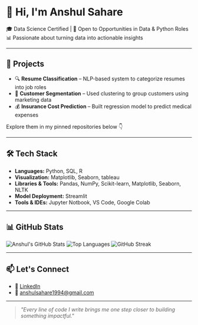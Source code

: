 
# 👋 Hi, I'm Anshul Sahare

🎓 Data Science Certified | 💼 Open to Opportunities in Data & Python Roles  
📊 Passionate about turning data into actionable insights

---

## 🚀 Projects

- 🔍 **Resume Classification** – NLP-based system to categorize resumes into job roles  
- 🧬 **Customer Segmentation** – Used clustering to group customers using marketing data  
- 💰 **Insurance Cost Prediction** – Built regression model to predict medical expenses  

Explore them in my pinned repositories below 👇

---

## 🛠️ Tech Stack

- **Languages:** Python, SQL, R
- **Visualization:** Matplotlib, Seaborn, tableau 
- **Libraries & Tools:** Pandas, NumPy, Scikit-learn, Matplotlib, Seaborn, NLTK
- **Model Deployment:** Streamlit   
- **Tools & IDEs:** Jupyter Notbook, VS Code, Google Colab 

---

## 📊 GitHub Stats

![Anshul's GitHub Stats](https://github-readme-stats.vercel.app/api?username=anshulsahare04&show_icons=true&theme=github_dark)
![Top Languages](https://github-readme-stats.vercel.app/api/top-langs/?username=anshulsahare04&layout=compact&theme=github_dark)
![GitHub Streak](https://streak-stats.demolab.com?user=anshulsahare04&theme=github-dark&hide_border=true)

  
---

## 📫 Let's Connect

- 🔗 [LinkedIn](https://www.linkedin.com/in/anshulsahare04/)  
- 📧 anshulsahare1994@gmail.com  

---

> _"Every line of code I write brings me one step closer to building something impactful."_  

